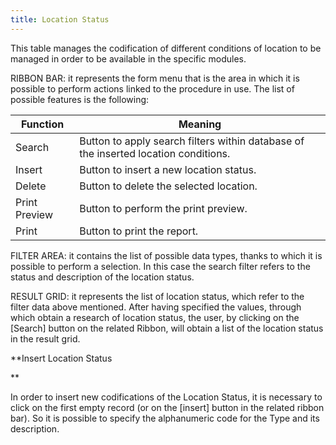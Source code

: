 ```yaml
---
title: Location Status
---
```


This table manages the codification of different conditions of location to be managed in order to be available in the specific modules.

RIBBON BAR: it represents the form menu that is the area in which it is possible to perform actions linked to the procedure in use. The list of possible features is the following: 





| Function | Meaning |
| --- | --- |
| Search | Button to apply search filters within database of the inserted location conditions.  |
| Insert | Button to insert a new location status.  |
| Delete | Button to delete the selected location.  |
| Print Preview | Button to perform the print preview. |
| Print | Button to print the report. |

FILTER AREA: it contains the list of possible data types, thanks to which it is possible to perform a selection. In this case the search filter refers to the status and description of the location status.

RESULT GRID: it represents the list of location status, which refer to the filter data above mentioned. After having specified the values, through which obtain a research of location status, the user, by clicking on the [Search] button on the related Ribbon, will obtain a list of the location status in the result grid. 

**Insert Location Status

**

In order to insert new codifications of the Location Status, it is necessary to click on the first empty record (or on the [insert] button in the related ribbon bar). So it is possible to specify the alphanumeric code for the Type and its description. 






